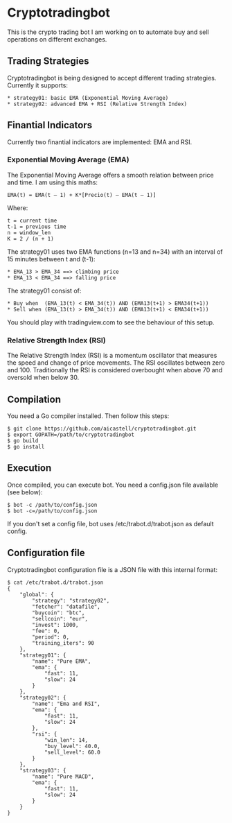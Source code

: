 # Cryptotradingbot

This is the crypto trading bot I am working on to automate buy and sell
operations on different exchanges.


## Trading Strategies

Cryptotradingbot is being designed to accept different trading strategies.
Currently it supports:

    * strategy01: basic EMA (Exponential Moving Average)
    * strategy02: advanced EMA + RSI (Relative Strength Index)


## Finantial Indicators

Currently two finantial indicators are implemented: EMA and RSI.


### Exponential Moving Average (EMA)

The Exponential Moving Average offers a smooth relation between price and time. I am using this maths:

    EMA(t) = EMA(t – 1) + K*[Precio(t) – EMA(t – 1)]

Where:

    t = current time
    t-1 = previous time
    n = window_len
    K = 2 / (n + 1)

The strategy01 uses two EMA functions (n=13 and n=34) with an interval of 15
minutes between t and (t-1):

    * EMA_13 > EMA_34 ==> climbing price
    * EMA_13 < EMA_34 ==> falling price

The strategy01 consist of:

    * Buy when  (EMA_13(t) < EMA_34(t)) AND (EMA13(t+1) > EMA34(t+1))
    * Sell when (EMA_13(t) > EMA_34(t)) AND (EMA13(t+1) < EMA34(t+1))

You should play with tradingview.com to see the behaviour of this setup.


### Relative Strength Index (RSI)

The Relative Strength Index (RSI) is a momentum oscillator that measures the
speed and change of price movements. The RSI oscillates between zero and 100.
Traditionally the RSI is considered overbought when above 70 and oversold when
below 30.



## Compilation

You need a Go compiler installed. Then follow this steps:

    $ git clone https://github.com/aicastell/cryptotradingbot.git
    $ export GOPATH=/path/to/cryptotradingbot
    $ go build
    $ go install


## Execution

Once compiled, you can execute bot. You need a config.json file available (see below):

    $ bot -c /path/to/config.json
    $ bot -c=/path/to/config.json

If you don't set a config file, bot uses /etc/trabot.d/trabot.json as default config.


## Configuration file

Cryptotradingbot configuration file is a JSON file with this internal format:

    $ cat /etc/trabot.d/trabot.json
    {
        "global": {
            "strategy": "strategy02",
            "fetcher": "datafile",
            "buycoin": "btc",
            "sellcoin": "eur",
            "invest": 1000,
            "fee": 0,
            "period": 0,
            "training_iters": 90
        },
        "strategy01": {
            "name": "Pure EMA",
            "ema": {
                "fast": 11,
                "slow": 24
            }
        },
        "strategy02": {
            "name": "Ema and RSI",
            "ema": {
                "fast": 11,
                "slow": 24
            },
            "rsi": {
                "win_len": 14,
                "buy_level": 40.0,
                "sell_level": 60.0
            }
        },
        "strategy03": {
            "name": "Pure MACD",
            "ema": {
                "fast": 11,
                "slow": 24
            }
        }
    }

